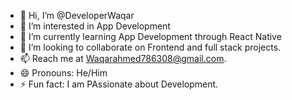 - 👋 Hi, I’m @DeveloperWaqar
- 👀 I’m interested in App Development
- 🌱 I’m currently learning App Development through React Native
- 💞️ I’m looking to collaborate on Frontend and full stack projects.
- 📫 Reach me at Waqarahmed786308@gmail.com.
- 😄 Pronouns: He/Him
- ⚡ Fun fact: I am PAssionate about Development.

<!---
DeveloperWaqar/DeveloperWaqar is a ✨ special ✨ repository because its `README.md` (this file) appears on your GitHub profile.
You can click the Preview link to take a look at your changes.
--->
